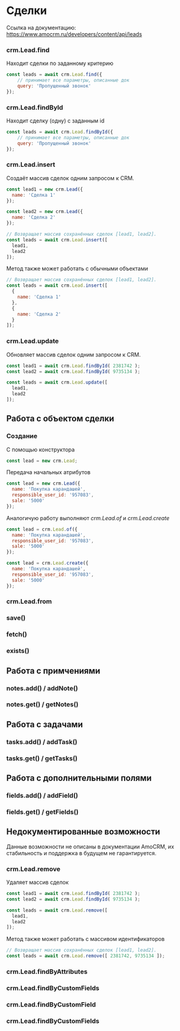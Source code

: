 # Сделки

Ссылка на документацию:
https://www.amocrm.ru/developers/content/api/leads

### crm.Lead.find

Находит сделки по заданному критерию

```js
const leads = await crm.Lead.find({
    // принимает все параметры, описанные док
    query: 'Пропущенный звонок'
});
```

### crm.Lead.findById

Находит сделку (одну) с заданным id

```js
const leads = await crm.Lead.findById({
    // принимает все параметры, описанные док
    query: 'Пропущенный звонок'
});
```

### crm.Lead.insert

Создаёт массив сделок одним запросом к CRM.

```js
const lead1 = new crm.Lead({
  name: 'Сделка 1'
});

const lead2 = new crm.Lead({
  name: 'Сделка 2'
});

// Возвращает массив сохранённых сделок [lead1, lead2].
const leads = await crm.Lead.insert([
  lead1,
  lead2
]);
```

Метод также может работать с обычными объектами

```js
// Возвращает массив сохранённых сделок [lead1, lead2].
const leads = await crm.Lead.insert([
  {
    name: 'Сделка 1'
  },
  {
    name: 'Сделка 2'
  }
]);
```

### crm.Lead.update

Обновляет массив сделок одним запросом к CRM.

```js
const lead1 = await crm.Lead.findById( 2381742 );
const lead2 = await crm.Lead.findById( 9735134 );

const leads = await crm.Lead.update([
  lead1,
  lead2
]);
```

## Работа с объектом сделки

### Создание

С помощью конструктора

```js
const lead = new crm.Lead;
```

Передача начальных атрибутов

```js
const lead = new crm.Lead({
  name: 'Покупка карандашей',
  responsible_user_id: '957083',
  sale: '5000'
});
```

Аналогичую работу выполняют *crm.Lead.of* и *crm.Lead.create*

```js
const lead = crm.Lead.of({
  name: 'Покупка карандашей',
  responsible_user_id: '957083',
  sale: '5000'
});
```

```js
const lead = crm.Lead.create({
  name: 'Покупка карандашей',
  responsible_user_id: '957083',
  sale: '5000'
});
```

### crm.Lead.from

### save()

### fetch()

### exists()

## Работа с примчениями

### notes.add() / addNote()

### notes.get() / getNotes()

## Работа с задачами

### tasks.add() / addTask()

### tasks.get() / getTasks()

## Работа с дополнительными полями

### fields.add() / addField()

### fields.get() / getFields()

## Недокументированные возможности

Данные возможности не описаны в документации AmoCRM, их стабильность
и поддержка в будущем не гарантируется.

### crm.Lead.remove

Удаляет массив сделок

```js
const lead1 = await crm.Lead.findById( 2381742 );
const lead2 = await crm.Lead.findById( 9735134 );

const leads = await crm.Lead.remove([
  lead1,
  lead2
]);
```

Метод также может работать с массивом идентификаторов

```js
// Возвращает массив сохранённых сделок [lead1, lead2].
const leads = await crm.Lead.remove([ 2381742, 9735134 ]);
```

### crm.Lead.findByAttributes

### crm.Lead.findByCustomFields

### crm.Lead.findByCustomField

### crm.Lead.findByCustomFields

